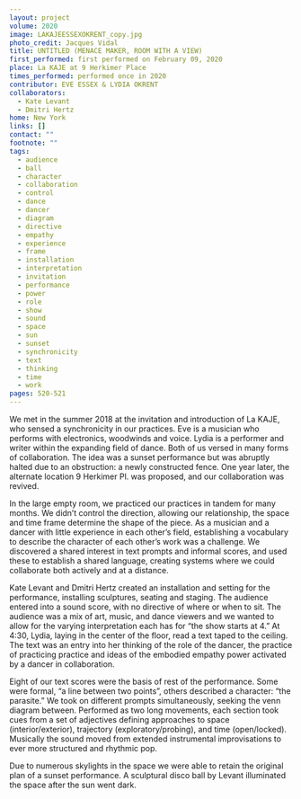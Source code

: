 ```yaml
---
layout: project
volume: 2020
image: LAKAJEESSEXOKRENT_copy.jpg
photo_credit: Jacques Vidal
title: UNTITLED (MENACE MAKER, ROOM WITH A VIEW)
first_performed: first performed on February 09, 2020
place: La KAJE at 9 Herkimer Place
times_performed: performed once in 2020
contributor: EVE ESSEX & LYDIA OKRENT
collaborators:
  - Kate Levant
  - Dmitri Hertz
home: New York
links: []
contact: ""
footnote: ""
tags:
  - audience
  - ball
  - character
  - collaboration
  - control
  - dance
  - dancer
  - diagram
  - directive
  - empathy
  - experience
  - frame
  - installation
  - interpretation
  - invitation
  - performance
  - power
  - role
  - show
  - sound
  - space
  - sun
  - sunset
  - synchronicity
  - text
  - thinking
  - time
  - work
pages: 520-521
---
```


We met in the summer 2018 at the invitation and introduction of La KAJE, who sensed a synchronicity in our practices. Eve is a musician who performs with electronics, woodwinds and voice. Lydia is a performer and writer within the expanding field of dance. Both of us versed in many forms of collaboration. The idea was a sunset performance but was abruptly halted due to an obstruction: a newly constructed fence. One year later, the alternate location 9 Herkimer Pl. was proposed, and our collaboration was revived.

In the large empty room, we practiced our practices in tandem for many months. We didn’t control the direction, allowing our relationship, the space and time frame determine the shape of the piece. As a musician and a dancer with little experience in each other’s field, establishing a vocabulary to describe the character of each other’s work was a challenge. We discovered a shared interest in text prompts and informal scores, and used these to establish a shared language, creating systems where we could collaborate both actively and at a distance.

Kate Levant and Dmitri Hertz created an installation and setting for the performance, installing sculptures, seating and staging. The audience entered into a sound score, with no directive of where or when to sit. The audience was a mix of art, music, and dance viewers and we wanted to allow for the varying interpretation each has for “the show starts at 4.” At 4:30, Lydia, laying in the center of the floor, read a text taped to the ceiling. The text was an entry into her thinking of the role of the dancer, the practice of practicing practice and ideas of the embodied empathy power activated by a dancer in collaboration.

Eight of our text scores were the basis of rest of the performance. Some were formal, “a line between two points”, others described a character: “the parasite.” We took on different prompts simultaneously, seeking the venn diagram between. Performed as two long movements, each section took cues from a set of adjectives defining approaches to space (interior/exterior), trajectory (exploratory/probing), and time (open/locked). Musically the sound moved from extended instrumental improvisations to ever more structured and rhythmic pop.

Due to numerous skylights in the space we were able to retain the original plan of a sunset performance. A sculptural disco ball by Levant illuminated the space after the sun went dark.
